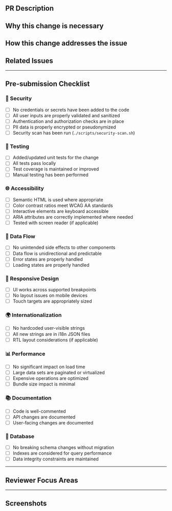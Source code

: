 ## PR Description
<!-- Provide a brief description of the changes introduced by this PR -->

## Why this change is necessary
<!-- Explain the business value of your changes -->

## How this change addresses the issue
<!-- Describe how your implementation solves the problem -->

## Related Issues
<!-- Link to any related issues (e.g., Closes #123) -->

---

## Pre-submission Checklist

### 🔐 Security
- [ ] No credentials or secrets have been added to the code
- [ ] All user inputs are properly validated and sanitized
- [ ] Authentication and authorization checks are in place
- [ ] PII data is properly encrypted or pseudonymized
- [ ] Security scan has been run (`./scripts/security-scan.sh`)

### 🧪 Testing
- [ ] Added/updated unit tests for the change
- [ ] All tests pass locally
- [ ] Test coverage is maintained or improved
- [ ] Manual testing has been performed

### 🌐 Accessibility
- [ ] Semantic HTML is used where appropriate
- [ ] Color contrast ratios meet WCAG AA standards
- [ ] Interactive elements are keyboard accessible
- [ ] ARIA attributes are correctly implemented where needed
- [ ] Tested with screen reader (if applicable)

### 🔄 Data Flow
- [ ] No unintended side effects to other components
- [ ] Data flow is unidirectional and predictable
- [ ] Error states are properly handled
- [ ] Loading states are properly handled

### 📱 Responsive Design
- [ ] UI works across supported breakpoints
- [ ] No layout issues on mobile devices
- [ ] Touch targets are appropriately sized

### 🌍 Internationalization
- [ ] No hardcoded user-visible strings
- [ ] All new strings are in i18n JSON files
- [ ] RTL layout considerations (if applicable)

### 📊 Performance
- [ ] No significant impact on load time
- [ ] Large data sets are paginated or virtualized
- [ ] Expensive operations are optimized
- [ ] Bundle size impact is minimal

### 📚 Documentation
- [ ] Code is well-commented
- [ ] API changes are documented
- [ ] User-facing changes are documented

### 💾 Database
- [ ] No breaking schema changes without migration
- [ ] Indexes are considered for query performance
- [ ] Data integrity constraints are maintained

---

## Reviewer Focus Areas
<!-- Highlight specific areas you'd like reviewers to focus on -->

---

## Screenshots
<!-- If applicable, add screenshots to help explain your changes --> 